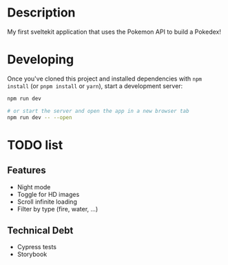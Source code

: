 # Description

My first sveltekit application that uses the Pokemon API to build a Pokedex!

# Developing

Once you've cloned this project and installed dependencies with `npm install` (or `pnpm install` or `yarn`), start a development server:

```bash
npm run dev

# or start the server and open the app in a new browser tab
npm run dev -- --open
```

# TODO list
## Features
- Night mode
- Toggle for HD images
- Scroll infinite loading
- Filter by type (fire, water, ...)

## Technical Debt
- Cypress tests
- Storybook


